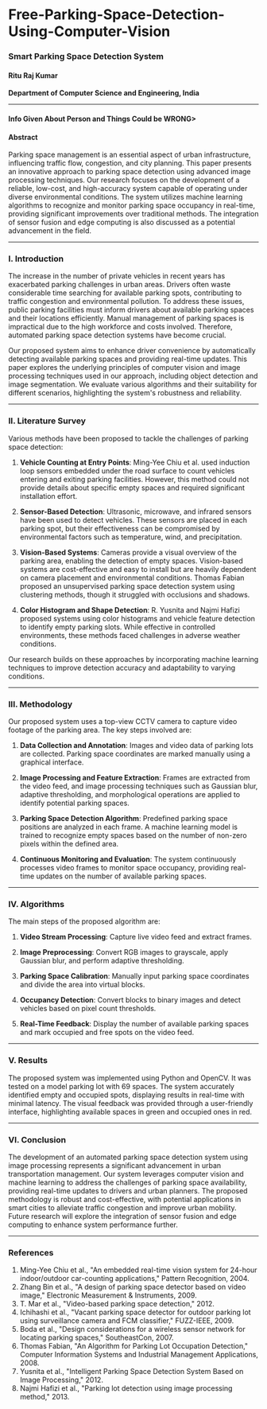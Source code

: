 # Free-Parking-Space-Detection-Using-Computer-Vision

### Smart Parking Space Detection System

#### Ritu Raj Kumar  
**Department of Computer Science and Engineering, India**

---
#### Info Given About Person and Things Could be WRONG>
#### Abstract

Parking space management is an essential aspect of urban infrastructure, influencing traffic flow, congestion, and city planning. This paper presents an innovative approach to parking space detection using advanced image processing techniques. Our research focuses on the development of a reliable, low-cost, and high-accuracy system capable of operating under diverse environmental conditions. The system utilizes machine learning algorithms to recognize and monitor parking space occupancy in real-time, providing significant improvements over traditional methods. The integration of sensor fusion and edge computing is also discussed as a potential advancement in the field.

---

### I. Introduction

The increase in the number of private vehicles in recent years has exacerbated parking challenges in urban areas. Drivers often waste considerable time searching for available parking spots, contributing to traffic congestion and environmental pollution. To address these issues, public parking facilities must inform drivers about available parking spaces and their locations efficiently. Manual management of parking spaces is impractical due to the high workforce and costs involved. Therefore, automated parking space detection systems have become crucial.

Our proposed system aims to enhance driver convenience by automatically detecting available parking spaces and providing real-time updates. This paper explores the underlying principles of computer vision and image processing techniques used in our approach, including object detection and image segmentation. We evaluate various algorithms and their suitability for different scenarios, highlighting the system's robustness and reliability.

---

### II. Literature Survey

Various methods have been proposed to tackle the challenges of parking space detection:

1. **Vehicle Counting at Entry Points**: Ming-Yee Chiu et al. used induction loop sensors embedded under the road surface to count vehicles entering and exiting parking facilities. However, this method could not provide details about specific empty spaces and required significant installation effort.

2. **Sensor-Based Detection**: Ultrasonic, microwave, and infrared sensors have been used to detect vehicles. These sensors are placed in each parking spot, but their effectiveness can be compromised by environmental factors such as temperature, wind, and precipitation.

3. **Vision-Based Systems**: Cameras provide a visual overview of the parking area, enabling the detection of empty spaces. Vision-based systems are cost-effective and easy to install but are heavily dependent on camera placement and environmental conditions. Thomas Fabian proposed an unsupervised parking space detection system using clustering methods, though it struggled with occlusions and shadows.

4. **Color Histogram and Shape Detection**: R. Yusnita and Najmi Hafizi proposed systems using color histograms and vehicle feature detection to identify empty parking slots. While effective in controlled environments, these methods faced challenges in adverse weather conditions.

Our research builds on these approaches by incorporating machine learning techniques to improve detection accuracy and adaptability to varying conditions.

---

### III. Methodology

Our proposed system uses a top-view CCTV camera to capture video footage of the parking area. The key steps involved are:

1. **Data Collection and Annotation**: Images and video data of parking lots are collected. Parking space coordinates are marked manually using a graphical interface.

2. **Image Processing and Feature Extraction**: Frames are extracted from the video feed, and image processing techniques such as Gaussian blur, adaptive thresholding, and morphological operations are applied to identify potential parking spaces.

3. **Parking Space Detection Algorithm**: Predefined parking space positions are analyzed in each frame. A machine learning model is trained to recognize empty spaces based on the number of non-zero pixels within the defined area.

4. **Continuous Monitoring and Evaluation**: The system continuously processes video frames to monitor space occupancy, providing real-time updates on the number of available parking spaces.

---

### IV. Algorithms

The main steps of the proposed algorithm are:

1. **Video Stream Processing**: Capture live video feed and extract frames.

2. **Image Preprocessing**: Convert RGB images to grayscale, apply Gaussian blur, and perform adaptive thresholding.

3. **Parking Space Calibration**: Manually input parking space coordinates and divide the area into virtual blocks.

4. **Occupancy Detection**: Convert blocks to binary images and detect vehicles based on pixel count thresholds.

5. **Real-Time Feedback**: Display the number of available parking spaces and mark occupied and free spots on the video feed.

---

### V. Results

The proposed system was implemented using Python and OpenCV. It was tested on a model parking lot with 69 spaces. The system accurately identified empty and occupied spots, displaying results in real-time with minimal latency. The visual feedback was provided through a user-friendly interface, highlighting available spaces in green and occupied ones in red.

---

### VI. Conclusion

The development of an automated parking space detection system using image processing represents a significant advancement in urban transportation management. Our system leverages computer vision and machine learning to address the challenges of parking space availability, providing real-time updates to drivers and urban planners. The proposed methodology is robust and cost-effective, with potential applications in smart cities to alleviate traffic congestion and improve urban mobility. Future research will explore the integration of sensor fusion and edge computing to enhance system performance further.

---

### References

1. Ming-Yee Chiu et al., "An embedded real-time vision system for 24-hour indoor/outdoor car-counting applications," Pattern Recognition, 2004.
2. Zhang Bin et al., "A design of parking space detector based on video image," Electronic Measurement & Instruments, 2009.
3. T. Mar et al., "Video-based parking space detection," 2012.
4. Ichihashi et al., "Vacant parking space detector for outdoor parking lot using surveillance camera and FCM classifier," FUZZ-IEEE, 2009.
5. Boda et al., "Design considerations for a wireless sensor network for locating parking spaces," SoutheastCon, 2007.
6. Thomas Fabian, "An Algorithm for Parking Lot Occupation Detection," Computer Information Systems and Industrial Management Applications, 2008.
7. Yusnita et al., "Intelligent Parking Space Detection System Based on Image Processing," 2012.
8. Najmi Hafizi et al., "Parking lot detection using image processing method," 2013.
